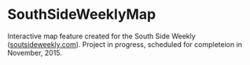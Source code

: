 # SouthSideWeeklyMap
Interactive map feature created for the South Side Weekly (<a href="soutsideweekly.com">soutsideweekly.com</a>). Project in progress, scheduled for completeion in November, 2015.
